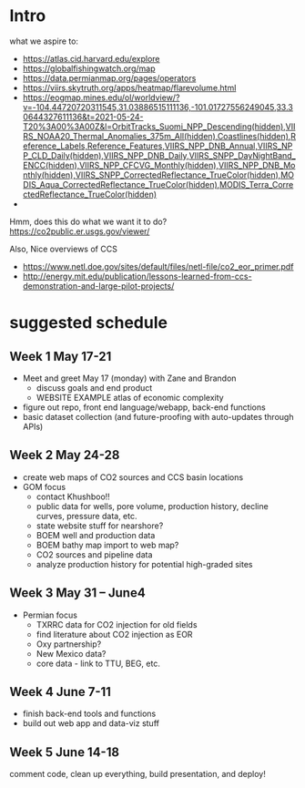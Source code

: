 # Intro
what we aspire to: 
- https://atlas.cid.harvard.edu/explore
- https://globalfishingwatch.org/map
- https://data.permianmap.org/pages/operators
- https://viirs.skytruth.org/apps/heatmap/flarevolume.html
- https://eogmap.mines.edu/ol/worldview/?v=-104.44720720311545,31.03886515111136,-101.01727556249045,33.30644327611136&t=2021-05-24-T20%3A00%3A00Z&l=OrbitTracks_Suomi_NPP_Descending(hidden),VIIRS_NOAA20_Thermal_Anomalies_375m_All(hidden),Coastlines(hidden),Reference_Labels,Reference_Features,VIIRS_NPP_DNB_Annual,VIIRS_NPP_CLD_Daily(hidden),VIIRS_NPP_DNB_Daily,VIIRS_SNPP_DayNightBand_ENCC(hidden),VIIRS_NPP_CFCVG_Monthly(hidden),VIIRS_NPP_DNB_Monthly(hidden),VIIRS_SNPP_CorrectedReflectance_TrueColor(hidden),MODIS_Aqua_CorrectedReflectance_TrueColor(hidden),MODIS_Terra_CorrectedReflectance_TrueColor(hidden)
- 

Hmm, does this do what we want it to do? https://co2public.er.usgs.gov/viewer/

Also, Nice overviews of CCS
- https://www.netl.doe.gov/sites/default/files/netl-file/co2_eor_primer.pdf
- http://energy.mit.edu/publication/lessons-learned-from-ccs-demonstration-and-large-pilot-projects/  

# suggested schedule
## Week 1 May 17-21
- Meet and greet May 17 (monday) with Zane and Brandon
  - discuss goals and end product
  - WEBSITE EXAMPLE atlas of economic complexity
- figure out repo, front end language/webapp, back-end functions
- basic dataset collection (and future-proofing with auto-updates through APIs)

## Week 2 May 24-28
- create web maps of CO2 sources and CCS basin locations
- GOM focus
  - contact Khushboo!!
  - public data for wells, pore volume, production history, decline curves, pressure data, etc.
  - state website stuff for nearshore?
  - BOEM well and production data
  - BOEM bathy map import to web map?
  - CO2 sources and pipeline data
  - analyze production history for potential high-graded sites

## Week 3 May 31 – June4
- Permian focus
  - TXRRC data for CO2 injection for old fields
  - find literature about CO2 injection as EOR
  - Oxy partnership?
  - New Mexico data?
  - core data - link to TTU, BEG, etc.

## Week 4 June 7-11
- finish back-end tools and functions
- build out web app and data-viz stuff

## Week 5 June 14-18
comment code, clean up everything, build presentation, and deploy!
